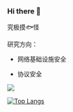 ### Hi there 👋

究极摸:fish:怪

研究方向：

* 网络基础设施安全

* 协议安全

![](https://github-readme-stats.vercel.app/api?username=zhenghaodong&show_icons=true&hide_title=false)


[![Top Langs](https://github-readme-stats.vercel.app/api/top-langs/?username=zhenghaodong&hide=css,html)]()
